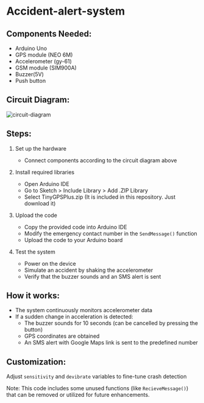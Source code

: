 # Accident-alert-system
## Components Needed:

- Arduino Uno
- GPS module (NEO 6M)
- Accelerometer (gy-61)
- GSM module (SIM900A)
- Buzzer(5V)
- Push button

## Circuit Diagram:
![circuit-diagram](https://github.com/user-attachments/assets/9edbe41e-5ace-4f4e-93cf-6d5907c8cf75)


## Steps:

1. Set up the hardware
   - Connect components according to the circuit diagram above
  
2. Install required libraries
   - Open Arduino IDE
   - Go to Sketch > Include Library > Add .ZIP Library
   - Select TinyGPSPlus.zip (It is included in this repository. Just download it)

3. Upload the code
   - Copy the provided code into Arduino IDE
   - Modify the emergency contact number in the `SendMessage()` function
   - Upload the code to your Arduino board

4. Test the system
   - Power on the device
   - Simulate an accident by shaking the accelerometer
   - Verify that the buzzer sounds and an SMS alert is sent

## How it works:

- The system continuously monitors accelerometer data
- If a sudden change in acceleration is detected:
  - The buzzer sounds for 10 seconds (can be cancelled by pressing the button)
  - GPS coordinates are obtained
  - An SMS alert with Google Maps link is sent to the predefined number

## Customization:

Adjust `sensitivity` and `devibrate` variables to fine-tune crash detection

Note: This code includes some unused functions (like `RecieveMessage()`) that can be removed or utilized for future enhancements.
